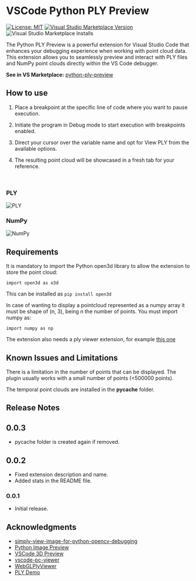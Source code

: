 # VSCode Python PLY Preview 

[![License: MIT](https://img.shields.io/badge/License-MIT-green.svg)](https://opensource.org/licenses/MIT)
[![Visual Studio Marketplace Version](https://img.shields.io/visual-studio-marketplace/v/cmaranes.python-ply-preview)](https://marketplace.visualstudio.com/items?itemName=cmaranes.python-ply-preview)
![Visual Studio Marketplace Installs](https://img.shields.io/visual-studio-marketplace/i/cmaranes.python-ply-preview)


The Python PLY Preview is a powerful extension for Visual Studio Code that enhances your debugging experience when working with point cloud data. This extension allows you to seamlessly preview and interact with PLY files and NumPy point clouds directly within the VS Code debugger.

**See in VS Marketplace:** [python-ply-preview](https://marketplace.visualstudio.com/items?itemName=cmaranes.python-ply-preview#review-details)

## How to use

1. Place a breakpoint at the specific line of code where you want to pause execution.

2. Initiate the program in Debug mode to start execution with breakpoints enabled.

3. Direct your cursor over the variable name and opt for View PLY from the available options.

4. The resulting point cloud will be showcased in a fresh tab for your reference.

<br>

### PLY

![PLY](images/ply.gif)

### NumPy

![NumPy](images/numpy.gif)


## Requirements

It is mandatory to import the Python open3d library to allow the extension to store the point cloud:

    import open3d as o3d

This can be installed as `pip install open3d`


In case of wanting to display a pointcloud represented as a numpy array it must be shape of (n, 3), being n the number of points. You must import numpy as:

    import numpy as np

The extension also needs a ply viewer extension, for example [this one](https://marketplace.visualstudio.com/items?itemName=tatsy.vscode-3d-preview)

## Known Issues and Limitations

There is a limitation in the number of points that can be displayed. The plugin usually works with a small number of points (<500000 points).

The temporal point clouds are installed in the __pycache__ folder.

## Release Notes

## 0.0.3

- pycache folder is created again if removed.

## 0.0.2

- Fixed extension description and name.
- Added stats in the README file.

### 0.0.1

- Initial release.

## Acknowledgments
- [simply-view-image-for-python-opencv-debugging](https://github.com/john-guo/simply-view-image-for-python-opencv-debugging/tree/master)
- [Python Image Preview](https://github.com/076923/python-image-preview)
- [VSCode 3D Preview](https://github.com/tatsy/vscode-3d-preview)
- [vscode-pc-viewer](https://github.com/Obarads/vscode-pc-viewer)
- [WebGLPlyViewer](https://github.com/mitjap/WebGLPlyViewer)
- [PLY Demo](https://sketchfab.com/3d-models/lola-b9950-ano-2000-museo-falonso-1bd88be5846340e7acd0217173fc884c)

